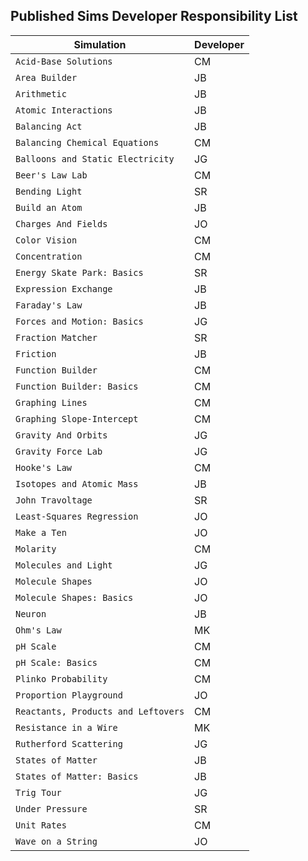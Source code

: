 ## Published Sims Developer Responsibility List

| Simulation  | Developer |
| ------------- | ------------- |
| `Acid-Base Solutions` | CM |
| `Area Builder` | JB  |
| `Arithmetic`  | JB  |
| `Atomic Interactions`  | JB  |
| `Balancing Act`  | JB  |
| `Balancing Chemical Equations`  | CM  |
| `Balloons and Static Electricity`  | JG  |
| `Beer's Law Lab`  | CM  |
| `Bending Light`  | SR  |
| `Build an Atom`  | JB  |
| `Charges And Fields` | JO  |
| `Color Vision` |  CM  |
| `Concentration` |  CM  |
| `Energy Skate Park: Basics` |  SR  |
| `Expression Exchange` |  JB  |
| `Faraday's Law` |  JB  |
| `Forces and Motion: Basics` |  JG  |
| `Fraction Matcher` |  SR  |
| `Friction` |  JB  |
| `Function Builder` |  CM  |
| `Function Builder: Basics` |  CM  |
| `Graphing Lines` |  CM  |
| `Graphing Slope-Intercept` |  CM  |
| `Gravity And Orbits` |  JG  |
| `Gravity Force Lab` |  JG  |
| `Hooke's Law` |  CM  |
| `Isotopes and Atomic Mass` |  JB  |
| `John Travoltage` |  SR  |
| `Least-Squares Regression` |  JO  |
| `Make a Ten` |  JO  |
| `Molarity` |  CM  |
| `Molecules and Light` |  JG  |
| `Molecule Shapes` |  JO  |
| `Molecule Shapes: Basics` |  JO  |
| `Neuron` |  JB  |
| `Ohm's Law`|  MK  |
| `pH Scale` |  CM  |
| `pH Scale: Basics` |  CM  |
| `Plinko Probability` |  CM  |
| `Proportion Playground` |  JO  |
| `Reactants, Products and Leftovers` |  CM  |
| `Resistance in a Wire` |  MK  |
| `Rutherford Scattering` |  JG  |
| `States of Matter` |  JB  |
| `States of Matter: Basics` |  JB  |
| `Trig Tour` |  JG  |
| `Under Pressure` |  SR  |
| `Unit Rates` |  CM  |
| `Wave on a String` |  JO  |
